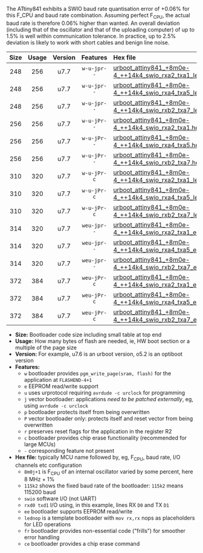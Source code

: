 The ATtiny841 exhibits a SWIO baud rate quantisation error of +0.06% for this F_CPU and baud rate combination. Assuming perfect F<sub>CPU</sub>, the actual baud rate is therefore 0.06% higher than wanted. An overall deviation (including that of the oscillator and that of the uploading computer) of up to 1.5% is well within communication tolerance. In practice, up to 2.5% deviation is likely to work with short cables and benign line noise.

|Size|Usage|Version|Features|Hex file|
|:-:|:-:|:-:|:-:|:--|
|248|256|u7.7|`w-u-jpr--`|[urboot_attiny841_+8m0e-4_++14k4_swio_rxa2_txa1_lednop.hex](https://raw.githubusercontent.com/stefanrueger/urboot.hex/main/mcus/attiny841/internal_oscillator/fcpu_+8m0e-4/br_++14k4/urboot_attiny841_+8m0e-4_++14k4_swio_rxa2_txa1_lednop.hex)|
|248|256|u7.7|`w-u-jpr--`|[urboot_attiny841_+8m0e-4_++14k4_swio_rxa4_txa5_lednop.hex](https://raw.githubusercontent.com/stefanrueger/urboot.hex/main/mcus/attiny841/internal_oscillator/fcpu_+8m0e-4/br_++14k4/urboot_attiny841_+8m0e-4_++14k4_swio_rxa4_txa5_lednop.hex)|
|248|256|u7.7|`w-u-jpr--`|[urboot_attiny841_+8m0e-4_++14k4_swio_rxb2_txa7_lednop.hex](https://raw.githubusercontent.com/stefanrueger/urboot.hex/main/mcus/attiny841/internal_oscillator/fcpu_+8m0e-4/br_++14k4/urboot_attiny841_+8m0e-4_++14k4_swio_rxb2_txa7_lednop.hex)|
|256|256|u7.7|`w-u-jPr--`|[urboot_attiny841_+8m0e-4_++14k4_swio_rxa2_txa1.hex](https://raw.githubusercontent.com/stefanrueger/urboot.hex/main/mcus/attiny841/internal_oscillator/fcpu_+8m0e-4/br_++14k4/urboot_attiny841_+8m0e-4_++14k4_swio_rxa2_txa1.hex)|
|256|256|u7.7|`w-u-jPr--`|[urboot_attiny841_+8m0e-4_++14k4_swio_rxa4_txa5.hex](https://raw.githubusercontent.com/stefanrueger/urboot.hex/main/mcus/attiny841/internal_oscillator/fcpu_+8m0e-4/br_++14k4/urboot_attiny841_+8m0e-4_++14k4_swio_rxa4_txa5.hex)|
|256|256|u7.7|`w-u-jPr--`|[urboot_attiny841_+8m0e-4_++14k4_swio_rxb2_txa7.hex](https://raw.githubusercontent.com/stefanrueger/urboot.hex/main/mcus/attiny841/internal_oscillator/fcpu_+8m0e-4/br_++14k4/urboot_attiny841_+8m0e-4_++14k4_swio_rxb2_txa7.hex)|
|310|320|u7.7|`w-u-jPr-c`|[urboot_attiny841_+8m0e-4_++14k4_swio_rxa2_txa1_lednop_fr_ce.hex](https://raw.githubusercontent.com/stefanrueger/urboot.hex/main/mcus/attiny841/internal_oscillator/fcpu_+8m0e-4/br_++14k4/urboot_attiny841_+8m0e-4_++14k4_swio_rxa2_txa1_lednop_fr_ce.hex)|
|310|320|u7.7|`w-u-jPr-c`|[urboot_attiny841_+8m0e-4_++14k4_swio_rxa4_txa5_lednop_fr_ce.hex](https://raw.githubusercontent.com/stefanrueger/urboot.hex/main/mcus/attiny841/internal_oscillator/fcpu_+8m0e-4/br_++14k4/urboot_attiny841_+8m0e-4_++14k4_swio_rxa4_txa5_lednop_fr_ce.hex)|
|310|320|u7.7|`w-u-jPr-c`|[urboot_attiny841_+8m0e-4_++14k4_swio_rxb2_txa7_lednop_fr_ce.hex](https://raw.githubusercontent.com/stefanrueger/urboot.hex/main/mcus/attiny841/internal_oscillator/fcpu_+8m0e-4/br_++14k4/urboot_attiny841_+8m0e-4_++14k4_swio_rxb2_txa7_lednop_fr_ce.hex)|
|314|320|u7.7|`weu-jpr--`|[urboot_attiny841_+8m0e-4_++14k4_swio_rxa2_txa1_ee_lednop.hex](https://raw.githubusercontent.com/stefanrueger/urboot.hex/main/mcus/attiny841/internal_oscillator/fcpu_+8m0e-4/br_++14k4/urboot_attiny841_+8m0e-4_++14k4_swio_rxa2_txa1_ee_lednop.hex)|
|314|320|u7.7|`weu-jpr--`|[urboot_attiny841_+8m0e-4_++14k4_swio_rxa4_txa5_ee_lednop.hex](https://raw.githubusercontent.com/stefanrueger/urboot.hex/main/mcus/attiny841/internal_oscillator/fcpu_+8m0e-4/br_++14k4/urboot_attiny841_+8m0e-4_++14k4_swio_rxa4_txa5_ee_lednop.hex)|
|314|320|u7.7|`weu-jpr--`|[urboot_attiny841_+8m0e-4_++14k4_swio_rxb2_txa7_ee_lednop.hex](https://raw.githubusercontent.com/stefanrueger/urboot.hex/main/mcus/attiny841/internal_oscillator/fcpu_+8m0e-4/br_++14k4/urboot_attiny841_+8m0e-4_++14k4_swio_rxb2_txa7_ee_lednop.hex)|
|372|384|u7.7|`weu-jPr-c`|[urboot_attiny841_+8m0e-4_++14k4_swio_rxa2_txa1_ee_lednop_fr_ce.hex](https://raw.githubusercontent.com/stefanrueger/urboot.hex/main/mcus/attiny841/internal_oscillator/fcpu_+8m0e-4/br_++14k4/urboot_attiny841_+8m0e-4_++14k4_swio_rxa2_txa1_ee_lednop_fr_ce.hex)|
|372|384|u7.7|`weu-jPr-c`|[urboot_attiny841_+8m0e-4_++14k4_swio_rxa4_txa5_ee_lednop_fr_ce.hex](https://raw.githubusercontent.com/stefanrueger/urboot.hex/main/mcus/attiny841/internal_oscillator/fcpu_+8m0e-4/br_++14k4/urboot_attiny841_+8m0e-4_++14k4_swio_rxa4_txa5_ee_lednop_fr_ce.hex)|
|372|384|u7.7|`weu-jPr-c`|[urboot_attiny841_+8m0e-4_++14k4_swio_rxb2_txa7_ee_lednop_fr_ce.hex](https://raw.githubusercontent.com/stefanrueger/urboot.hex/main/mcus/attiny841/internal_oscillator/fcpu_+8m0e-4/br_++14k4/urboot_attiny841_+8m0e-4_++14k4_swio_rxb2_txa7_ee_lednop_fr_ce.hex)|

- **Size:** Bootloader code size including small table at top end
- **Usage:** How many bytes of flash are needed, ie, HW boot section or a multiple of the page size
- **Version:** For example, u7.6 is an urboot version, o5.2 is an optiboot version
- **Features:**
  + `w` bootloader provides `pgm_write_page(sram, flash)` for the application at `FLASHEND-4+1`
  + `e` EEPROM read/write support
  + `u` uses urprotocol requiring `avrdude -c urclock` for programming
  + `j` vector bootloader: applications *need to be patched externally*, eg, using `avrdude -c urclock`
  + `p` bootloader protects itself from being overwritten
  + `P` vector bootloader only: protects itself and reset vector from being overwritten
  + `r` preserves reset flags for the application in the register R2
  + `c` bootloader provides chip erase functionality (recommended for large MCUs)
  + `-` corresponding feature not present
- **Hex file:** typically MCU name followed by, eg, F<sub>CPU</sub>, baud rate, I/O channels etc configuration
  + `8m0j+1` is F<sub>CPU</sub> of an internal oscillator varied by some percent, here 8 MHz + 1%
  + `115k2` shows the fixed baud rate of the bootloader: `115k2` means 115200 baud
  + `swio` software I/O (not UART)
  + `rxd0 txd1` I/O using, in this example, lines RX `D0` and TX `D1`
  + `ee` bootloader supports EEPROM read/write
  + `lednop` is a template bootloader with `mov rx,rx` nops as placeholders for LED operations
  + `fr` bootloader provides non-essential code ("frills") for smoother error handling
  + `ce` bootloader provides a chip erase command
